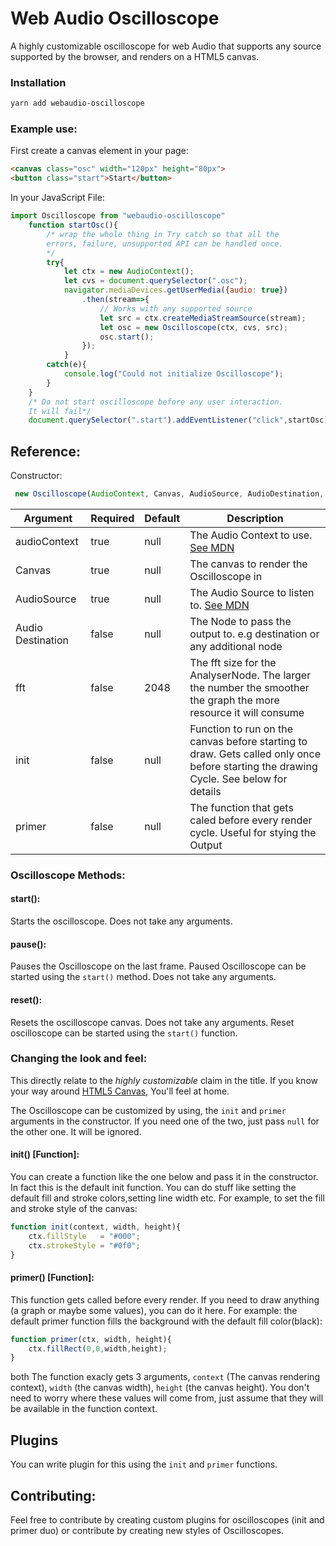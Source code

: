 # Web Audio Oscilloscope

A highly customizable oscilloscope for web Audio that supports any source supported by the browser, and renders on a HTML5 canvas. 

### Installation
```bash
yarn add webaudio-oscilloscope
```
### Example use: 
First create a canvas element in your page: 
```html
<canvas class="osc" width="120px" height="80px">
<button class="start">Start</button>
```
In your JavaScript File:

```js
import Oscilloscope from "webaudio-oscilloscope"
    function startOsc(){
        /* wrap the whole thing in Try catch so that all the
        errors, failure, unsupported API can be handled once.
        */
        try{
            let ctx = new AudioContext();
            let cvs = document.querySelector(".osc");
            navigator.mediaDevices.getUserMedia({audio: true})
                .then(stream=>{
                    // Works with any supported source
                    let src = ctx.createMediaStreamSource(stream);
                    let osc = new Oscilloscope(ctx, cvs, src);
                    osc.start();
                });
            }
        catch(e){
            console.log("Could not initialize Oscilloscope");
        }
    }
    /* Do not start oscilloscope before any user interaction.
    It will fail*/
    document.querySelector(".start").addEventListener("click",startOsc);
```

## Reference: 

Constructor: 

```js
 new Oscilloscope(AudioContext, Canvas, AudioSource, AudioDestination, [fft, init,primer])
```

Argument | Required | Default | Description |
---------|----------| --------|-------------|
audioContext | true | null    | The Audio Context to use. [See MDN](https://developer.mozilla.org/en-US/docs/Web/API/AudioContext)|
Canvas | true | null | The canvas to render the Oscilloscope in|
AudioSource | true | null | The Audio Source to listen to. [See MDN](https://developer.mozilla.org/en-US/docs/Web/API/AudioContext)|
Audio Destination | false | null | The Node to pass the output to. e.g destination or any additional node|
fft | false | 2048 | The fft size for the AnalyserNode. The larger the number the smoother the graph the more resource it will consume|
init | false | null | Function to run on the canvas before starting to draw. Gets called only once before starting the drawing Cycle. See below for details|
primer | false | null | The function that gets caled before every render cycle. Useful for stying the Output| 

### Oscilloscope Methods: 

#### start(): 
Starts the oscilloscope. Does not take any arguments. 

#### pause(): 
Pauses the Oscilloscope on the last frame. Paused Oscilloscope can be started using the `start()` method. Does not take any arguments.

#### reset():
Resets the oscilloscope canvas. Does not take any arguments. Reset oscilloscope can be started using the `start()` function.


### Changing the look and feel: 

This directly relate to the *highly customizable* claim in the title. If you know your way around [HTML5 Canvas](https://developer.mozilla.org/en-US/docs/Web/API/Canvas_API), You'll feel at home. 

The Oscilloscope can be customized by using, the `init` and `primer` arguments in the constructor. If you need one of the two, just pass `null` for the other one. It will be ignored.

#### init() [Function]: 
You can create a function like the one below and pass it in the constructor. In fact this is the default init function. You can do stuff like setting the default fill and stroke colors,setting line width etc. For example, to set the fill and stroke style of the canvas: 

```js
function init(context, width, height){
    ctx.fillStyle   = "#000";
    ctx.strokeStyle = "#0f0";
}
```

#### primer() [Function]:
This function gets called before every render. If you need to draw anything (a graph or maybe some values), you can do it here. For example: the default primer function fills the background with the default fill color(black):

```js
function primer(ctx, width, height){
    ctx.fillRect(0,0,width,height);
}
```

both The function exacly gets 3 arguments, `context` (The canvas rendering context), `width` (the canvas width), `height` (the canvas height). You don't need to worry where these values will come from, just assume that they will be available in the function context.

## Plugins

You can write plugin for this using the `init` and `primer` functions. 

## Contributing:

Feel free to contribute by creating custom plugins for oscilloscopes (init and primer duo) or contribute by creating new styles of Oscilloscopes. 